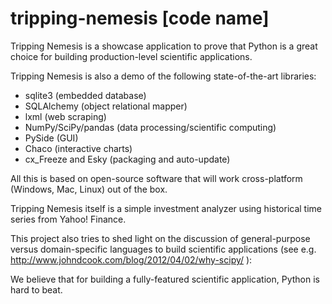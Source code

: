 # tripping-nemesis [code name]

Tripping Nemesis is a showcase application to prove that Python is a great choice for building production-level scientific applications.

Tripping Nemesis is also a demo of the following state-of-the-art libraries:

* sqlite3 (embedded database)
* SQLAlchemy (object relational mapper)
* lxml (web scraping)
* NumPy/SciPy/pandas (data processing/scientific computing)
* PySide (GUI)
* Chaco (interactive charts)
* cx_Freeze and Esky (packaging and auto-update)

All this is based on open-source software that will work cross-platform (Windows, Mac, Linux) out of the box.

Tripping Nemesis itself is a simple investment analyzer using historical time series from Yahoo! Finance.

This project also tries to shed light on the discussion of general-purpose versus domain-specific languages to build scientific applications (see e.g. http://www.johndcook.com/blog/2012/04/02/why-scipy/ ):

We believe that for building a fully-featured scientific application, Python is hard to beat.

